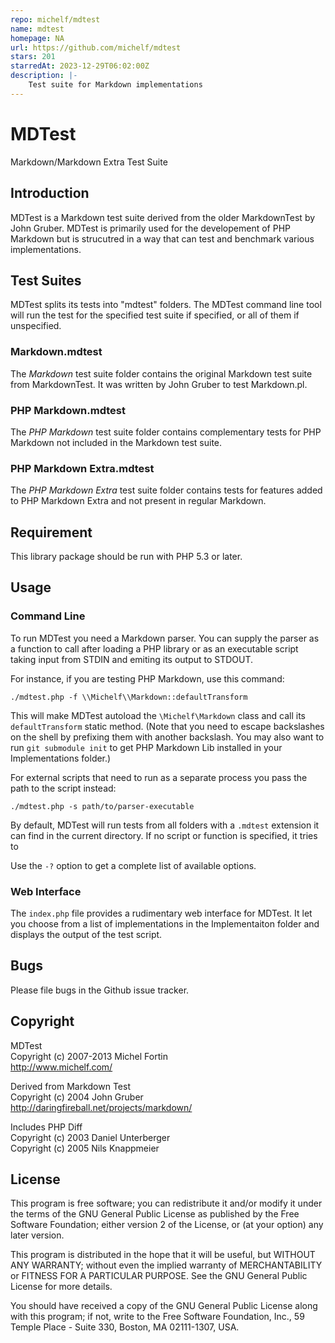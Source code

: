 ```yaml
---
repo: michelf/mdtest
name: mdtest
homepage: NA
url: https://github.com/michelf/mdtest
stars: 201
starredAt: 2023-12-29T06:02:00Z
description: |-
    Test suite for Markdown implementations
---
```


MDTest
======

Markdown/Markdown Extra Test Suite


Introduction
------------

MDTest is a Markdown test suite derived from the older MarkdownTest by 
John Gruber. MDTest is primarily used for the developement of PHP Markdown
but is strucutred in a way that can test and benchmark various implementations.


Test Suites
-----------

MDTest splits its tests into "mdtest" folders. The MDTest command line tool
will run the test for the specified test suite if specified, or all of them
if unspecified.

### Markdown.mdtest

The *Markdown* test suite folder contains the original Markdown test suite from
MarkdownTest. It was written by John Gruber to test Markdown.pl.

### PHP Markdown.mdtest

The *PHP Markdown* test suite folder contains complementary tests for 
PHP Markdown not included in the Markdown test suite.

### PHP Markdown Extra.mdtest

The *PHP Markdown Extra* test suite folder contains tests for features added
to PHP Markdown Extra and not present in regular Markdown.


Requirement
-----------

This library package should be run with PHP 5.3 or later.


Usage
-----

### Command Line

To run MDTest you need a Markdown parser. You can supply the parser as a function to call after loading a PHP library or as an executable script taking input from STDIN and emiting its output to STDOUT.

For instance, if you are testing PHP Markdown, use this command:

	./mdtest.php -f \\Michelf\\Markdown::defaultTransform

This will make MDTest autoload the `\Michelf\Markdown` class and call its `defaultTransform` static method. (Note that you need to escape backslashes on the shell by prefixing them with another backslash. You may also want to run `git submodule init` to get PHP Markdown Lib installed in your Implementations folder.)

For external scripts that need to run as a separate process you pass the path to the script instead:

	./mdtest.php -s path/to/parser-executable

By default, MDTest will run tests from all folders with a `.mdtest` extension it can find in the current directory. If no script or function is specified, it tries to 

Use the `-?` option to get a complete list of available options.

### Web Interface

The `index.php` file provides a rudimentary web interface for MDTest. It let you choose from a list of implementations in the Implementaiton folder and displays the output of the test script.


Bugs
----

Please file bugs in the Github issue tracker.


Copyright
---------

MDTest  
Copyright (c) 2007-2013 Michel Fortin  
<http://www.michelf.com/>

Derived from Markdown Test  
Copyright (c) 2004 John Gruber  
<http://daringfireball.net/projects/markdown/>

Includes PHP Diff  
Copyright (c) 2003 Daniel Unterberger  
Copyright (c) 2005 Nils Knappmeier  


License
-------

This program is free software; you can redistribute it and/or
modify it under the terms of the GNU General Public License
as published by the Free Software Foundation; either version 2
of the License, or (at your option) any later version.

This program is distributed in the hope that it will be useful,
but WITHOUT ANY WARRANTY; without even the implied warranty of
MERCHANTABILITY or FITNESS FOR A PARTICULAR PURPOSE.  See the
GNU General Public License for more details.

You should have received a copy of the GNU General Public License
along with this program; if not, write to the Free Software
Foundation, Inc., 59 Temple Place - Suite 330, Boston, MA  02111-1307, USA.

